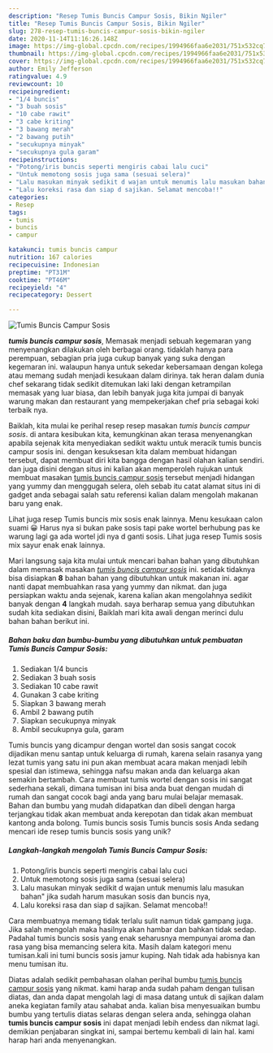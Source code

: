 ```yaml
---
description: "Resep Tumis Buncis Campur Sosis, Bikin Ngiler"
title: "Resep Tumis Buncis Campur Sosis, Bikin Ngiler"
slug: 278-resep-tumis-buncis-campur-sosis-bikin-ngiler
date: 2020-11-14T11:16:26.148Z
image: https://img-global.cpcdn.com/recipes/1994966faa6e2031/751x532cq70/tumis-buncis-campur-sosis-foto-resep-utama.jpg
thumbnail: https://img-global.cpcdn.com/recipes/1994966faa6e2031/751x532cq70/tumis-buncis-campur-sosis-foto-resep-utama.jpg
cover: https://img-global.cpcdn.com/recipes/1994966faa6e2031/751x532cq70/tumis-buncis-campur-sosis-foto-resep-utama.jpg
author: Emily Jefferson
ratingvalue: 4.9
reviewcount: 10
recipeingredient:
- "1/4 buncis"
- "3 buah sosis"
- "10 cabe rawit"
- "3 cabe kriting"
- "3 bawang merah"
- "2 bawang putih"
- "secukupnya minyak"
- "secukupnya gula garam"
recipeinstructions:
- "Potong/iris buncis seperti mengiris cabai lalu cuci"
- "Untuk memotong sosis juga sama (sesuai selera)"
- "Lalu masukan minyak sedikit d wajan untuk menumis lalu masukan bahan&#34; jika sudah harum masukan sosis dan buncis nya,"
- "Lalu koreksi rasa dan siap d sajikan. Selamat mencoba!!"
categories:
- Resep
tags:
- tumis
- buncis
- campur

katakunci: tumis buncis campur 
nutrition: 167 calories
recipecuisine: Indonesian
preptime: "PT31M"
cooktime: "PT46M"
recipeyield: "4"
recipecategory: Dessert

---
```



![Tumis Buncis Campur Sosis](https://img-global.cpcdn.com/recipes/1994966faa6e2031/751x532cq70/tumis-buncis-campur-sosis-foto-resep-utama.jpg)

<b><i>tumis buncis campur sosis</i></b>, Memasak menjadi sebuah kegemaran yang menyenangkan dilakukan oleh berbagai orang. tidaklah hanya para perempuan, sebagian pria juga cukup banyak yang suka dengan kegemaran ini. walaupun hanya untuk sekedar kebersamaan dengan kolega atau memang sudah menjadi kesukaan dalam dirinya. tak heran dalam dunia chef sekarang tidak sedikit ditemukan laki laki dengan ketrampilan memasak yang luar biasa, dan lebih banyak juga kita jumpai di banyak warung makan dan restaurant yang mempekerjakan chef pria sebagai koki terbaik nya.

Baiklah, kita mulai ke perihal resep resep masakan <i>tumis buncis campur sosis</i>. di antara kesibukan kita, kemungkinan akan terasa menyenangkan apabila sejenak kita menyediakan sedikit waktu untuk meracik tumis buncis campur sosis ini. dengan kesuksesan kita dalam membuat hidangan tersebut, dapat membuat diri kita bangga dengan hasil olahan kalian sendiri. dan juga disini dengan situs ini kalian akan memperoleh rujukan untuk membuat masakan <u>tumis buncis campur sosis</u> tersebut menjadi hidangan yang yummy dan menggugah selera, oleh sebab itu catat alamat situs ini di gadget anda sebagai salah satu referensi kalian dalam mengolah makanan baru yang enak.

Lihat juga resep Tumis buncis mix sosis enak lainnya. Menu kesukaan calon suami 😀 Harus nya si bukan pake sosis tapi pake wortel berhubung pas ke warung lagi ga ada wortel jdi nya d ganti sosis. Lihat juga resep Tumis sosis mix sayur enak enak lainnya.


Mari langsung saja kita mulai untuk mencari bahan bahan yang dibutuhkan dalam memasak masakan <u><i>tumis buncis campur sosis</i></u> ini. setidak tidaknya bisa disiapkan <b>8</b> bahan bahan yang dibutuhkan untuk makanan ini. agar nanti dapat membuahkan rasa yang yummy dan nikmat. dan juga persiapkan waktu anda sejenak, karena kalian akan mengolahnya sedikit banyak dengan <b>4</b> langkah mudah. saya berharap semua yang dibutuhkan sudah kita sediakan disini, Baiklah mari kita awali dengan merinci dulu bahan bahan berikut ini.

<!--inarticleads1-->

##### Bahan baku dan bumbu-bumbu yang dibutuhkan untuk pembuatan Tumis Buncis Campur Sosis:

1. Sediakan 1/4 buncis
1. Sediakan 3 buah sosis
1. Sediakan 10 cabe rawit
1. Gunakan 3 cabe kriting
1. Siapkan 3 bawang merah
1. Ambil 2 bawang putih
1. Siapkan secukupnya minyak
1. Ambil secukupnya gula, garam


Tumis buncis yang dicampur dengan wortel dan sosis sangat cocok dijadikan menu santap untuk keluarga di rumah, karena selain rasanya yang lezat tumis yang satu ini pun akan membuat acara makan menjadi lebih spesial dan istimewa, sehingga nafsu makan anda dan keluarga akan semakin bertambah. Cara membuat tumis wortel dengan sosis ini sangat sederhana sekali, dimana tumisan ini bisa anda buat dengan mudah di rumah dan sangat cocok bagi anda yang baru mulai belajar memasak. Bahan dan bumbu yang mudah didapatkan dan dibeli dengan harga terjangkau tidak akan membuat anda kerepotan dan tidak akan membuat kantong anda bolong. Tumis buncis sosis Tumis buncis sosis Anda sedang mencari ide resep tumis buncis sosis yang unik? 

<!--inarticleads2-->

##### Langkah-langkah mengolah Tumis Buncis Campur Sosis:

1. Potong/iris buncis seperti mengiris cabai lalu cuci
1. Untuk memotong sosis juga sama (sesuai selera)
1. Lalu masukan minyak sedikit d wajan untuk menumis lalu masukan bahan&#34; jika sudah harum masukan sosis dan buncis nya,
1. Lalu koreksi rasa dan siap d sajikan. Selamat mencoba!!


Cara membuatnya memang tidak terlalu sulit namun tidak gampang juga. Jika salah mengolah maka hasilnya akan hambar dan bahkan tidak sedap. Padahal tumis buncis sosis yang enak seharusnya mempunyai aroma dan rasa yang bisa memancing selera kita. Masih dalam kategori menu tumisan.kali ini tumi buncis sosis jamur kuping. Nah tidak ada habisnya kan menu tumisan itu. 

Diatas adalah sedikit pembahasan olahan perihal bumbu <u>tumis buncis campur sosis</u> yang nikmat. kami harap anda sudah paham dengan tulisan diatas, dan anda dapat mengolah lagi di masa datang untuk di sajikan dalam aneka kegiatan family atau sahabat anda. kalian bisa menyesuaikan bumbu bumbu yang tertulis diatas selaras dengan selera anda, sehingga olahan <b>tumis buncis campur sosis</b> ini dapat menjadi lebih endess dan nikmat lagi. demikian penjabaran singkat ini, sampai bertemu kembali di lain hal. kami harap hari anda menyenangkan.

